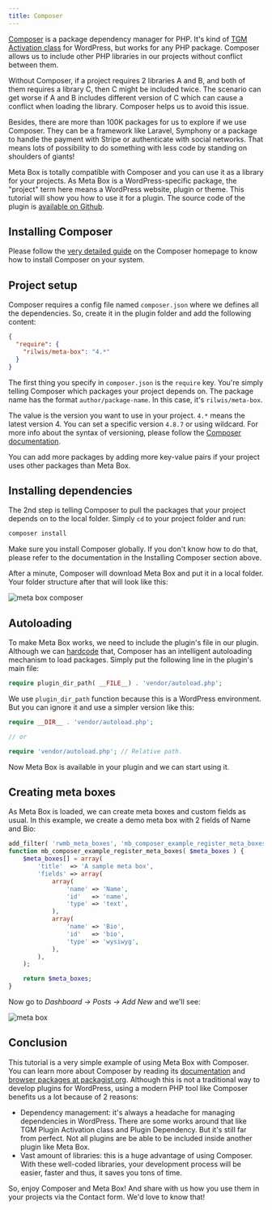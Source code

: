 ```yaml
---
title: Composer
---
```


[Composer](https://getcomposer.org) is a package dependency manager for PHP. It's kind of [TGM Activation class](https://tgmpluginactivation.com) for WordPress, but works for any PHP package. Composer allows us to include other PHP libraries in our projects without conflict between them.

Without Composer, if a project requires 2 libraries A and B, and both of them requires a library C, then C might be included twice. The scenario can get worse if A and B includes different version of C which can cause a conflict when loading the library. Composer helps us to avoid this issue.

Besides, there are more than 100K packages for us to explore if we use Composer. They can be a framework like Laravel, Symphony or a package to handle the payment with Stripe or authenticate with social networks. That means lots of possibility to do something with less code by standing on shoulders of giants!

Meta Box is totally compatible with Composer and you can use it as a library for your projects. As Meta Box is a WordPress-specific package, the "project" term here means a WordPress website, plugin or theme. This tutorial will show you how to use it for a plugin. The source code of the plugin is [available on Github](https://github.com/wpmetabox/mb-composer-example).

## Installing Composer

Please follow the [very detailed guide](https://getcomposer.org/doc/00-intro.md#installation-linux-unix-osx) on the Composer homepage to know how to install Composer on your system.

## Project setup

Composer requires a config file named `composer.json` where we defines all the dependencies. So, create it in the plugin folder and add the following content:

```json
{
  "require": {
    "rilwis/meta-box": "4.*"
  }
}
```

The first thing you specify in `composer.json` is the `require` key. You're simply telling Composer which packages your project depends on. The package name has the format `author/package-name`. In this case, it's `rilwis/meta-box`.

The value is the version you want to use in your project. `4.*` means the latest version 4. You can set a specific version `4.8.7` or using wildcard. For more info about the syntax of versioning, please follow the [Composer documentation](https://getcomposer.org/doc/articles/versions.md).

You can add more packages by adding more key-value pairs if your project uses other packages than Meta Box.

## Installing dependencies

The 2nd step is telling Composer to pull the packages that your project depends on to the local folder. Simply `cd` to your project folder and run:

```bash
composer install
```

Make sure you install Composer globally. If you don't know how to do that, please refer to the documentation in the Installing Composer section above.

After a minute, Composer will download Meta Box and put it in a local folder. Your folder structure after that will look like this:

![meta box composer](https://i.imgur.com/22242cz.png)

## Autoloading

To make Meta Box works, we need to include the plugin's file in our plugin. Although we can [hardcode](/integration/) that, Composer has an intelligent autoloading mechanism to load packages. Simply put the following line in the plugin's main file:

```php
require plugin_dir_path( __FILE__) . 'vendor/autoload.php';
```

We use `plugin_dir_path` function because this is a WordPress environment. But you can ignore it and use a simpler version like this:

```php
require __DIR__ . 'vendor/autoload.php';

// or

require 'vendor/autoload.php'; // Relative path.
```

Now Meta Box is available in your plugin and we can start using it.

## Creating meta boxes

As Meta Box is loaded, we can create meta boxes and custom fields as usual. In this example, we create a demo meta box with 2 fields of Name and Bio:

```php
add_filter( 'rwmb_meta_boxes', 'mb_composer_example_register_meta_boxes' );
function mb_composer_example_register_meta_boxes( $meta_boxes ) {
    $meta_boxes[] = array(
        'title'  => 'A sample meta box',
        'fields' => array(
            array(
                'name' => 'Name',
                'id'   => 'name',
                'type' => 'text',
            ),
            array(
                'name' => 'Bio',
                'id'   => 'bio',
                'type' => 'wysiwyg',
            ),
        ),
    );

    return $meta_boxes;
}
```

Now go to *Dashboard &rarr; Posts &rarr; Add New* and we'll see:

![meta box](https://i.imgur.com/0RTrNFK.png)

## Conclusion

This tutorial is a very simple example of using Meta Box with Composer. You can learn more about Composer by reading its [documentation](https://getcomposer.org/doc/) and [browser packages at packagist.org](https://packagist.org/). Although this is not a traditional way to develop plugins for WordPress, using a modern PHP tool like Composer benefits us a lot because of 2 reasons:

- Dependency management: it's always a headache for managing dependencies in WordPress. There are some works around that like TGM Plugin Activation class and Plugin Dependency. But it's still far from perfect. Not all plugins are be able to be included inside another plugin like Meta Box.
- Vast amount of libraries: this is a huge advantage of using Composer. With these well-coded libraries, your development process will be easier, faster and thus, it saves you tons of time.

So, enjoy Composer and Meta Box! And share with us how you use them in your projects via the Contact form. We'd love to know that!